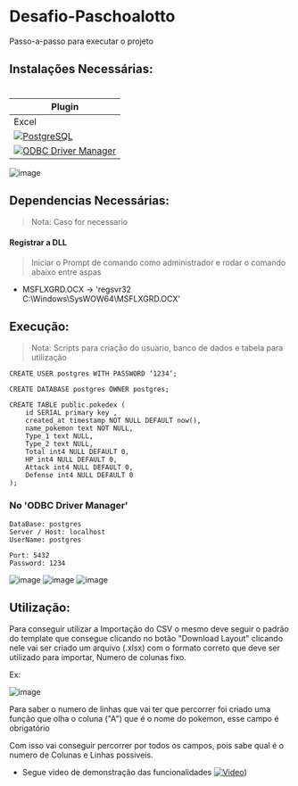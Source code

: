 # Desafio-Paschoalotto

Passo-a-passo para executar o projeto

## Instalações Necessárias:
#
| Plugin | 
| ------ | 
| Excel | 
| [![PostgreSQL]()](https://www.postgresql.org/download/) |
| [![ODBC Driver Manager]()](https://www.postgresql.org/ftp/odbc/versions/msi/) | 

![image](https://user-images.githubusercontent.com/20867353/212007080-f1f4cdcb-28a5-4de3-9ab0-18565c68e4b4.png)

## Dependencias Necessárias:
> Nota: Caso for necessario 

#### Registrar a DLL 

>Iniciar o Prompt de comando como administrador e rodar o comando abaixo entre aspas
  
- MSFLXGRD.OCX -> 'regsvr32 C:\Windows\SysWOW64\MSFLXGRD.OCX'

## Execução:
> Nota: Scripts para criação do usuario, banco de dados e tabela para utilização


```
CREATE USER postgres WITH PASSWORD ‘1234‘;

CREATE DATABASE postgres OWNER postgres;

CREATE TABLE public.pokedex (
	id SERIAL primary key ,
	created_at timestamp NOT NULL DEFAULT now(),
	name_pokemon text NOT NULL,	
	Type_1 text NULL,
	Type_2 text NULL,	
	Total int4 NULL DEFAULT 0,
	HP int4 NULL DEFAULT 0,
	Attack int4 NULL DEFAULT 0,
	Defense int4 NULL DEFAULT 0
);
```

### No 'ODBC Driver Manager'

```
DataBase: postgres
Server / Host: localhost
UserName: postgres

Port: 5432
Password: 1234
```

![image](https://user-images.githubusercontent.com/20867353/212017563-ddf3ea7b-7cf2-42ff-9770-c1613606f6e7.png)
![image](https://user-images.githubusercontent.com/20867353/212017856-51e391e8-db74-41d0-9f0c-092124102309.png)
![image](https://user-images.githubusercontent.com/20867353/212018109-cb21e78c-891e-4811-857a-664662be1814.png)

## Utilização:

Para conseguir utilizar a Importação do CSV o mesmo deve seguir o padrão do template que consegue clicando no botão "Download Layout" clicando nele vai ser criado um arquivo (.xlsx) com o formato correto que deve ser utilizado para importar, Numero de colunas fixo.

Ex: 

![image](https://user-images.githubusercontent.com/20867353/212032622-a54a9a00-7623-453f-9516-1b63c3504495.png)

Para saber o numero de linhas que vai ter que percorrer foi criado uma função que olha o coluna ("A") que é o nome do pokemon, esse campo é obrigatório

Com isso vai conseguir percorrer por todos os campos, pois sabe qual é o numero de Colunas e Linhas possiveis.

- Segue video de demonstração das funcionalidades
[![Video]()](https://youtu.be/qFWZmtWds_A))
